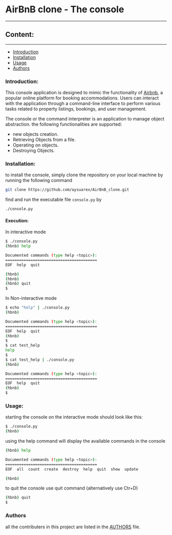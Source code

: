 # **AirBnB clone** - The console
---

## Content:
---
  * [Introduction](#Introduction)
  * [Installation](#Installation)
  * [Usage](#Usage)
  * [Authors](#Authors)

### Introduction:

This console application is designed to mimic the functionality of [Airbnb](https://www.airbnb.com/), a popular online platform for booking accommodations. Users can interact with the application through a command-line interface to perform various tasks related to property listings, bookings, and user management.

The console or the command interpreter is an application to manage object abstraction.
the following functionalities are supported:
  * new objects creation.
  * Retrieving Objects from a file.
  * Operating on objects.
  * Destroying Objects.

### Installation:

to install the console, simply clone the repository on your local machine by running the following command
```bash
git clone https://github.com/aysuarex/AirBnB_clone.git
```
find and run the executable file `console.py` by
```bash
./console.py
```
#### Execution:

In interactive mode
```bash
$ ./console.py
(hbnb) help

Documented commands (type help <topic>):
========================================
EOF  help  quit

(hbnb) 
(hbnb) 
(hbnb) quit
$
```
In Non-interactive mode
```bash
$ echo "help" | ./console.py
(hbnb)

Documented commands (type help <topic>):
========================================
EOF  help  quit
(hbnb)
$
$ cat test_help
help
$
$ cat test_help | ./console.py
(hbnb)

Documented commands (type help <topic>):
========================================
EOF  help  quit
(hbnb)
$
```
### Usage:

starting the console on the interactive mode should look like this:
```bash
$ ./console.py
(hbnb)
```
using the help command will display the available commands in the console
```bash
(hbnb) help

Documented commands (type help <topic>):
========================================
EOF  all  count  create  destroy  help  quit  show  update

(hbnb)
```
to quit the console use quit command (alternatively use Ctr+D)
```bash
(hbnb) quit
$
```

### Authors

all the contributers in this project are listed in the [AUTHORS](./AUTHORS) file.
